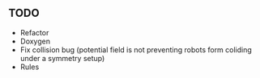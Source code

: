 TODO
----

* Refactor
* Doxygen
* Fix collision bug (potential field is not preventing robots form coliding under a symmetry setup)
* Rules




